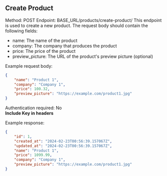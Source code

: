 ## Create Product
Method: POST
Endpoint: BASE_URL/products/create-product/
This endpoint is used to create a new product. The request body should contain the following fields:
- name: The name of the product
- company: The company that produces the product
- price: The price of the product
- preview_picture: The URL of the product's preview picture (optional)

Example request body:
```json
{
    "name": "Product 1",
    "company": "Company 1",
    "price": 100.32,
    "preview_picture": "https://example.com/product1.jpg"
}
```
Authentication required: No \
**Include Key in headers**

Example response:
```json
{
    "id": 1,
    "created_at": "2024-02-23T00:56:39.157067Z",
    "updated_at": "2024-02-23T00:56:39.157067Z",
    "name": "Product 1",
    "price": 1099.99,
    "company": "Company 1",
    "preview_picture": "https://example.com/product1.jpg"
}
```
